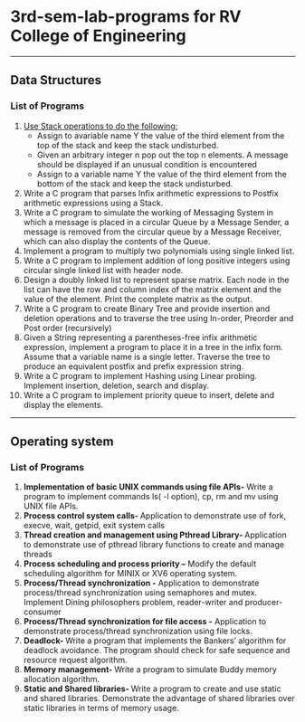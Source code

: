 # 3rd-sem-lab-programs for RV College of Engineering
<hr>

## Data Structures

### List of Programs

<ol>

<li>
<a href="/Data\ Structure/prog1.c">Use Stack operations to do the following:</a>
<ul>
    <li>Assign to avariable name Y the value of the third element from the top of the stack and keep the stack undisturbed.</li>
    <li>Given an arbitrary integer n pop out the top n elements. A message should be displayed if an unusual condition is encountered</li>
    <li>Assign to a variable name Y the value of the third element from the bottom of the stack and keep the stack undisturbed.</li>
</ul>
</li>

<li>
Write a C program that parses Infix arithmetic expressions to Postfix arithmetic expressions using a Stack.
</li>

<li>
Write a C program to simulate the working of Messaging System in which a message is placed in a circular Queue by a Message Sender, a message is removed from the circular queue by a Message Receiver, which can also display the contents of the Queue.
</li>

<li>
Implement a program to multiply two polynomials using single linked list.
</li>

<li>
Write a C program to implement addition of long positive integers using circular single linked list with header node.
</li>

<li>
Design a doubly linked list to represent sparse matrix. Each node in the list can have the row and column index of the matrix element and the value of the element. Print the complete matrix as the output.
</li>

<li>Write a C program to create Binary Tree and provide insertion and deletion operations and to traverse the tree using In-order, Preorder and Post order (recursively)</li>

<li>Given a String representing a parentheses-free infix arithmetic expression, implement a program to place it in a tree in the infix form. Assume that a variable name is a single letter. Traverse the tree to produce an equivalent postfix and prefix expression string.</li>

<li>Write a C program to implement Hashing using Linear probing. Implement insertion, deletion, search and display.</li>

<li>Write a C program to implement priority queue to insert, delete and display the elements.</li>

</ol>

<hr>

## Operating system

### List of Programs

<ol>

<li>
<strong>Implementation of basic UNIX commands using file APIs-</strong> Write a program to implement commands ls( -l option), cp, rm and mv using UNIX file APIs.
</li>

<li>
<strong>Process control system calls- </strong>Application to demonstrate use of fork, execve, wait, getpid, exit system calls
</li>

<li>
<strong>Thread creation and management using Pthread Library- </strong> Application to demonstrate use of pthread library functions to create and manage threads
</li>

<li>
<strong>Process scheduling and process priority –</strong> Modify the default scheduling algorithm for MINIX or XV6 operating system.
</li>

<li>
<strong>Process/Thread synchronization -</strong> Application to demonstrate process/thread synchronization using semaphores and mutex. Implement Dining philosophers problem, reader-writer and  producer-consumer
</li>

<li>
<strong>Process/Thread synchronization for file access -</strong> Application to demonstrate process/thread synchronization using file locks. 
</li>

<li><strong>Deadlock- </strong> Write a program that implements the Bankers’ algorithm for deadlock avoidance. The program should check for safe sequence and resource request algorithm. </li>

<li><strong>Memory management- </strong>Write a program to simulate Buddy memory allocation algorithm.</li>

<li><strong>Static and Shared libraries- </strong> Write a program to create and use static and shared libraries. Demonstrate the advantage of shared libraries over static libraries in terms of memory usage.</li>


</ol>